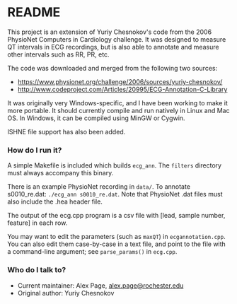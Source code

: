 # README #

This project is an extension of Yuriy Chesnokov's code from the 2006 PhysioNet Computers in Cardiology challenge.  It was designed to measure QT intervals in ECG recordings, but is also able to annotate and measure other intervals such as RR, PR, etc.

The code was downloaded and merged from the following two sources:

* https://www.physionet.org/challenge/2006/sources/yuriy-chesnokov/
* http://www.codeproject.com/Articles/20995/ECG-Annotation-C-Library

It was originally very Windows-specific, and I have been working to make it more portable.  It should currently compile and run natively in Linux and Mac OS.  In Windows, it can be compiled using MinGW or Cygwin.

ISHNE file support has also been added.

### How do I run it? ###

A simple Makefile is included which builds `ecg_ann`.  The `filters` directory must always accompany this binary.

There is an example PhysioNet recording in `data/`.  To annotate s0010_re.dat: `./ecg_ann s0010_re.dat`.  Note that PhysioNet .dat files must also include the .hea header file.

The output of the ecg.cpp program is a csv file with [lead, sample number, feature] in each row.

You may want to edit the parameters (such as `maxQT`) in `ecgannotation.cpp`.  You can also edit them case-by-case in a text file, and point to the file with a command-line argument; see `parse_params()` in `ecg.cpp`.

### Who do I talk to? ###

* Current maintainer: Alex Page, alex.page@rochester.edu
* Original author: Yuriy Chesnokov